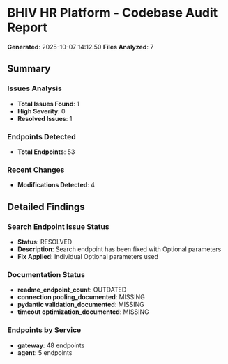# BHIV HR Platform - Codebase Audit Report

**Generated**: 2025-10-07 14:12:50
**Files Analyzed**: 7

## Summary

### Issues Analysis
- **Total Issues Found**: 1
- **High Severity**: 0
- **Resolved Issues**: 1

### Endpoints Detected
- **Total Endpoints**: 53

### Recent Changes
- **Modifications Detected**: 4

## Detailed Findings

### Search Endpoint Issue Status
- **Status**: RESOLVED
- **Description**: Search endpoint has been fixed with Optional parameters
- **Fix Applied**: Individual Optional parameters used


### Documentation Status
- **readme_endpoint_count**: OUTDATED
- **connection pooling_documented**: MISSING
- **pydantic validation_documented**: MISSING
- **timeout optimization_documented**: MISSING


### Endpoints by Service
- **gateway**: 48 endpoints
- **agent**: 5 endpoints
